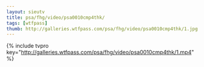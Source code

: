 ```yaml
--- 
layout: sieutv
title: psa/fhg/video/psa0010cmp4thk/
tags: [wtfpass]
thumb: http://galleries.wtfpass.com/psa/fhg/video/psa0010cmp4thk/1.jpg
---
```

{% include tvpro key="http://galleries.wtfpass.com/psa/fhg/video/psa0010cmp4thk/1.mp4" %} 
